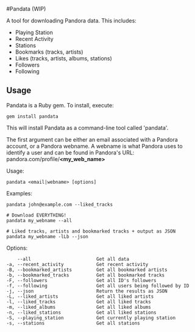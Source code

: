 #Pandata (WIP)

A tool for downloading Pandora data. This includes:

- Playing Station
- Recent Activity
- Stations
- Bookmarks (tracks, artists)
- Likes (tracks, artists, albums, stations)
- Followers
- Following

## Usage

Pandata is a Ruby gem. To install, execute:

    gem install pandata

This will install Pandata as a command-line tool called 'pandata'.

The first argument can be either an email associated with a Pandora account, or
a Pandora webname. A webname is what Pandora uses to identify a user and
can be found in Pandora's URL: pandora.com/profile/**\<my_web_name\>**

Usage:

    pandata <email|webname> [options]

Examples:

    pandata john@example.com --liked_tracks

    # Download EVERYTHING!
    pandata my_webname --all

    # Liked tracks, artists and bookmarked tracks + output as JSON
    pandata my_webname -lLb --json

Options:

        --all                        Get all data
    -a, --recent_activity            Get recent activity
    -B, --bookmarked_artists         Get all bookmarked artists
    -b, --bookmarked_tracks          Get all bookmarked tracks
    -F, --followers                  Get all ID's followers
    -f, --following                  Get all users being followed by ID
    -j, --json                       Return the results as JSON
    -L, --liked_artists              Get all liked artists
    -l, --liked_tracks               Get all liked tracks
    -m, --liked_albums               Get all liked albums
    -n, --liked_stations             Get all liked stations
    -S, --playing_station            Get currently playing station
    -s, --stations                   Get all stations
